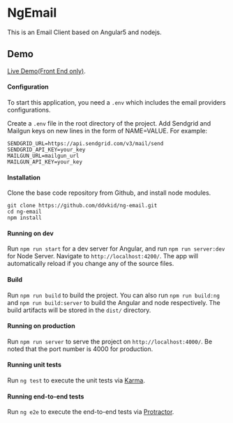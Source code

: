 # NgEmail

This is an Email Client based on Angular5 and nodejs.

## Demo
[Live Demo(Front End only)](https://ddvkid.github.io/ng-email/).

#### Configuration

To start this application, you need a ``.env`` which includes the email providers configurations.

Create a ``.env`` file in the root directory of the project. Add Sendgrid and Mailgun keys on new lines in the form of NAME=VALUE. For example:

````
SENDGRID_URL=https://api.sendgrid.com/v3/mail/send
SENDGRID_API_KEY=your_key
MAILGUN_URL=mailgun_url
MAILGUN_API_KEY=your_key
````

#### Installation

Clone the base code repository from Github, and install node modules.

````
git clone https://github.com/ddvkid/ng-email.git
cd ng-email
npm install
````

#### Running on dev

Run `npm run start` for a dev server for Angular, and run `npm run server:dev` for Node Server. Navigate to `http://localhost:4200/`. The app will automatically reload if you change any of the source files.

#### Build

Run `npm run build` to build the project. You can also run `npm run build:ng` and `npm run build:server` to build the Angular and node respectively. The build artifacts will be stored in the `dist/` directory.

#### Running on production

Run `npm run server` to serve the project on `http://localhost:4000/`.
Be noted that the port number is 4000 for production.

#### Running unit tests

Run `ng test` to execute the unit tests via [Karma](https://karma-runner.github.io).

#### Running end-to-end tests

Run `ng e2e` to execute the end-to-end tests via [Protractor](http://www.protractortest.org/).

